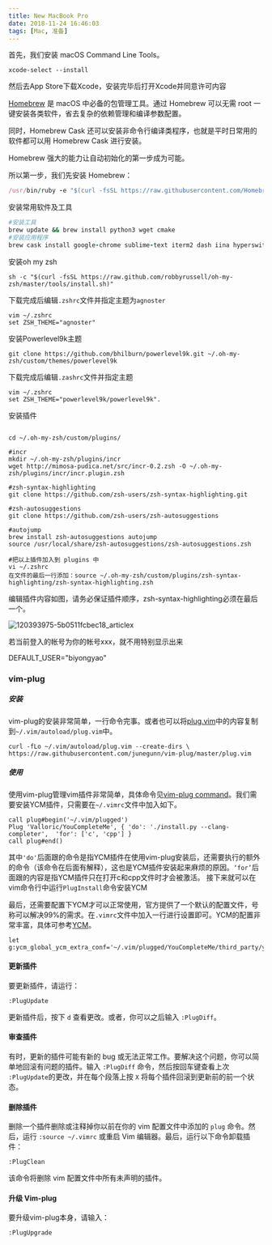 ```yaml
---
title: New MacBook Pro
date: 2018-11-24 16:46:03
tags: [Mac, 准备]
---
```



首先，我们安装 macOS Command Line Tools。

```
xcode-select --install
```

然后去App Store下载Xcode，安装完毕后打开Xcode并同意许可内容

[Homebrew](https://brew.sh/) 是 macOS 中必备的包管理工具。通过 Homebrew 可以无需 root 一键安装各类软件，省去复杂的依赖管理和编译参数配置。

同时，Homebrew Cask 还可以安装非命令行编译类程序，也就是平时日常用的软件都可以用 Homebrew Cask 进行安装。

Homebrew 强大的能力让自动初始化的第一步成为可能。

所以第一步，我们先安装 Homebrew：

```ruby
/usr/bin/ruby -e "$(curl -fsSL https://raw.githubusercontent.com/Homebrew/install/master/install)"
```

安装常用软件及工具

```ruby
#安装工具
brew update && brew install python3 wget cmake
#安装应用程序
brew cask install google-chrome sublime-text iterm2 dash iina hyperswitch karabiner-elements
```

安装oh my zsh

```
sh -c "$(curl -fsSL https://raw.github.com/robbyrussell/oh-my-zsh/master/tools/install.sh)"
```

下载完成后编辑`.zshrc`文件并指定主题为`agnoster`

```
vim ~/.zshrc
set ZSH_THEME="agnoster"
```

安装Powerlevel9k主题

```
git clone https://github.com/bhilburn/powerlevel9k.git ~/.oh-my-zsh/custom/themes/powerlevel9k
```

下载完成后编辑`.zashrc`文件并指定主题

```
vim ~/.zshrc
set ZSH_THEME="powerlevel9k/powerlevel9k".
```

安装插件

```

cd ~/.oh-my-zsh/custom/plugins/

#incr
mkdir ~/.oh-my-zsh/plugins/incr
wget http://mimosa-pudica.net/src/incr-0.2.zsh -O ~/.oh-my-zsh/plugins/incr/incr.plugin.zsh

#zsh-syntax-highlighting
git clone https://github.com/zsh-users/zsh-syntax-highlighting.git

#zsh-autosuggestions
git clone https://github.com/zsh-users/zsh-autosuggestions

#autojump
brew install zsh-autosuggestions autojump
source /usr/local/share/zsh-autosuggestions/zsh-autosuggestions.zsh

#把以上插件加入到 plugins 中
vi ~/.zshrc
在文件的最后一行添加：source ~/.oh-my-zsh/custom/plugins/zsh-syntax-highlighting/zsh-syntax-highlighting.zsh
```

编辑插件内容如图，请务必保证插件顺序，zsh-syntax-highlighting必须在最后一个。

![120393975-5b0511fcbec18_articlex](/Users/oldzhg/Documents/120393975-5b0511fcbec18_articlex.png)

若当前登入的帐号为你的帐号xxx，就不用特别显示出来

DEFAULT_USER="biyongyao"



### vim-plug

##### 安装

vim-plug的安装非常简单，一行命令完事。或者也可以将[plug.vim](https://raw.githubusercontent.com/junegunn/vim-plug/master/plug.vim)中的内容复制到`~/.vim/autoload/plug.vim`中。

```
curl -fLo ~/.vim/autoload/plug.vim --create-dirs \
https://raw.githubusercontent.com/junegunn/vim-plug/master/plug.vim
```

##### 使用

使用vim-plug管理vim插件非常简单，具体命令见[vim-plug command](https://github.com/junegunn/vim-plug)。我们需要安装YCM插件，只需要在`~/.vimrc`文件中加入如下。

```
call plug#begin('~/.vim/plugged')
Plug 'Valloric/YouCompleteMe', { 'do': './install.py --clang-completer',  'for': ['c', 'cpp'] }
call plug#end()
```

其中`'do'`后面跟的命令是指YCM插件在使用vim-plug安装后，还需要执行的额外的命令（该命令在后面有解释），这也是YCM插件安装起来麻烦的原因。`‘for’`后面跟的内容是指YCM插件只在打开c和cpp文件时才会被激活。
接下来就可以在vim命令行中运行`PlugInstall`命令安装YCM

最后，还需要配置下YCM才可以正常使用，官方提供了一个默认的配置文件，号称可以解决99%的需求。在`.vimrc`文件中加入一行进行设置即可。YCM的配置非常丰富，具体可参考[YCM](https://github.com/Valloric/YouCompleteMe)。

```
let g:ycm_global_ycm_extra_conf='~/.vim/plugged/YouCompleteMe/third_party/ycmd/.ycm_extra_conf.py'
```

#### 更新插件

要更新插件，请运行：

```
:PlugUpdate
```

更新插件后，按下 `d` 查看更改。或者，你可以之后输入 `:PlugDiff`。

#### 审查插件

有时，更新的插件可能有新的 bug 或无法正常工作。要解决这个问题，你可以简单地回滚有问题的插件。输入 `:PlugDiff` 命令，然后按回车键查看上次 `:PlugUpdate`的更改，并在每个段落上按 `X` 将每个插件回滚到更新前的前一个状态。

#### 删除插件

删除一个插件删除或注释掉你以前在你的 vim 配置文件中添加的 `plug` 命令。然后，运行 `:source ~/.vimrc` 或重启 Vim 编辑器。最后，运行以下命令卸载插件：

```
:PlugClean
```

该命令将删除 vim 配置文件中所有未声明的插件。

#### 升级 Vim-plug

要升级vim-plug本身，请输入：

```
:PlugUpgrade
```


